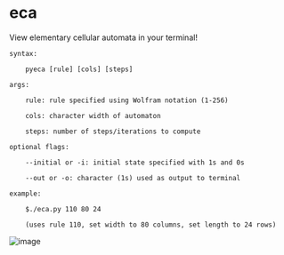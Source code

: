 # eca
View elementary cellular automata in your terminal!


    syntax:
        
        pyeca [rule] [cols] [steps]
        
    args:
        
        rule: rule specified using Wolfram notation (1-256)
        
        cols: character width of automaton
        
        steps: number of steps/iterations to compute
        
    optional flags:
    
        --initial or -i: initial state specified with 1s and 0s
        
        --out or -o: character (1s) used as output to terminal
        
    example:
    
        $./eca.py 110 80 24
        
        (uses rule 110, set width to 80 columns, set length to 24 rows)



![image](https://user-images.githubusercontent.com/64670342/164933876-b3e68a53-0a77-4fc6-8338-dc88879c4173.png)
